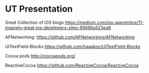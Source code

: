 # UT Presentation

Great Collection of iOS blogs
https://medium.com/ios-apprentice/11-insanely-great-ios-developers-sites-95686a523ea8

AFNetworking:
https://github.com/AFNetworking/AFNetworking

UITextField-Blocks
https://github.com/haaakon/UITextField-Blocks

Cocoa pods
http://cocoapods.org/

ReactiveCocoa
https://github.com/ReactiveCocoa/ReactiveCocoa
